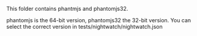 This folder contains phantmjs and phantomjs32.

phantomjs is the 64-bit version, phantomjs32 the 32-bit version.
You can select the correct version in tests/nightwatch/nightwatch.json